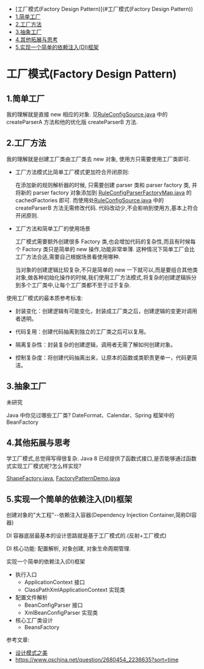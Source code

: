 - [工厂模式(Factory Design Pattern)](#工厂模式(Factory Design Pattern))
- [1.简单工厂](#1.简单工厂)
- [2.工厂方法](#2.工厂方法)
- [3.抽象工厂](#3.抽象工厂)
- [4.其他拓展与思考](#4.其他拓展与思考)
- [5.实现一个简单的依赖注入(DI)框架](#5.实现一个简单的依赖注入(DI)框架)


# 工厂模式(Factory Design Pattern)

## 1.简单工厂

我的理解就是直接 new 相应的对象. 见[RuleConfigSource.java](src/main/java/com/example/designpattern/factory/RuleConfigSource.java) 中的 createParserA 方法和他的优化版 createParserB 方法.

## 2.工厂方法

我的理解就是创建工厂类由工厂类去 new 对象, 使用方只需要使用工厂类即可.

* 工厂方法模式比简单工厂模式更加符合开闭原则:

  在添加新的规则解析器的时候, 只需要创建 parser 类和 parser factory 类, 并将新的 parser factory 对象添加到 [RuleConfigParserFactoryMap.java](src/main/java/com/example/designpattern/factory/RuleConfigParserFactoryMap.java) 的 cachedFactories 即可. 而使用处[RuleConfigSource.java](src/main/java/com/example/designpattern/factory/RuleConfigSource.java) 中的 createParserB 方法无需修改代码. 
  代码改动少,不会影响到使用方,基本上符合开闭原则.

* 工厂方法和简单工厂的使用场景

  工厂模式需要额外创建很多 Factory 类,也会增加代码的复杂性,而且有时候每个 Factory 类只是简单的 new 操作,功能非常单薄. 这种情况下简单工厂会比工厂方法合适,需要自己根据场景看使用哪种.
  
  当对象的创建逻辑比较复杂,不只是简单的 new 一下就可以,而是要组合其他类对象,做各种初始化操作的时候,我们使用工厂方法模式,将复杂的创建逻辑拆分到多个工厂类中,让每个工厂类都不至于过于复杂.

使用工厂模式的最本质参考标准:

* 封装变化：创建逻辑有可能变化，封装成工厂类之后，创建逻辑的变更对调用者透明。

* 代码复用：创建代码抽离到独立的工厂类之后可以复用。

* 隔离复杂性：封装复杂的创建逻辑，调用者无需了解如何创建对象。

* 控制复杂度：将创建代码抽离出来，让原本的函数或类职责更单一，代码更简洁。

## 3.抽象工厂
未研究

Java 中你见过哪些工厂类?
DateFormat、Calendar、Spring 框架中的 BeanFactory



## 4.其他拓展与思考
学工厂模式,总觉得写得很复杂. Java 8 已经提供了函数式接口,是否能够通过函数式实现工厂模式呢?怎么样实现?

[ShapeFactory.java](src/main/java/com/example/designpattern/other/ShapeFactory.java), [FactoryPatternDemo.java](src/main/java/com/example/designpattern/other/FactoryPatternDemo.java)

## 5.实现一个简单的依赖注入(DI)框架

创建对象的"大工程"--依赖注入容器(Dependency Injection Container,简称DI容器)

DI 容器底层最基本的设计思路就是基于工厂模式的.(反射+工厂模式) 

DI 核心功能: 配置解析, 对象创建, 对象生命周期管理.

实现一个简单的依赖注入(DI)框架

* 执行入口
  * ApplicationContext 接口
  * ClassPathXmlApplicationContext 实现类
* 配置文件解析
  * BeanConfigParser 接口
  * XmlBeanConfigParser 实现类
* 核心工厂类设计
  * BeansFactory




参考文章:
* [设计模式之美](https://time.geekbang.org/column/intro/250?utm_source=pc&utm_medium=chaping&utm_term=pc_interstitial_826)
* https://www.oschina.net/question/2680454_2236635?sort=time